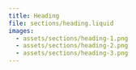 ```yaml
---
title: Heading
file: sections/heading.liquid
images:
  - assets/sections/heading-1.png
  - assets/sections/heading-2.png
  - assets/sections/heading-3.png
---
```

